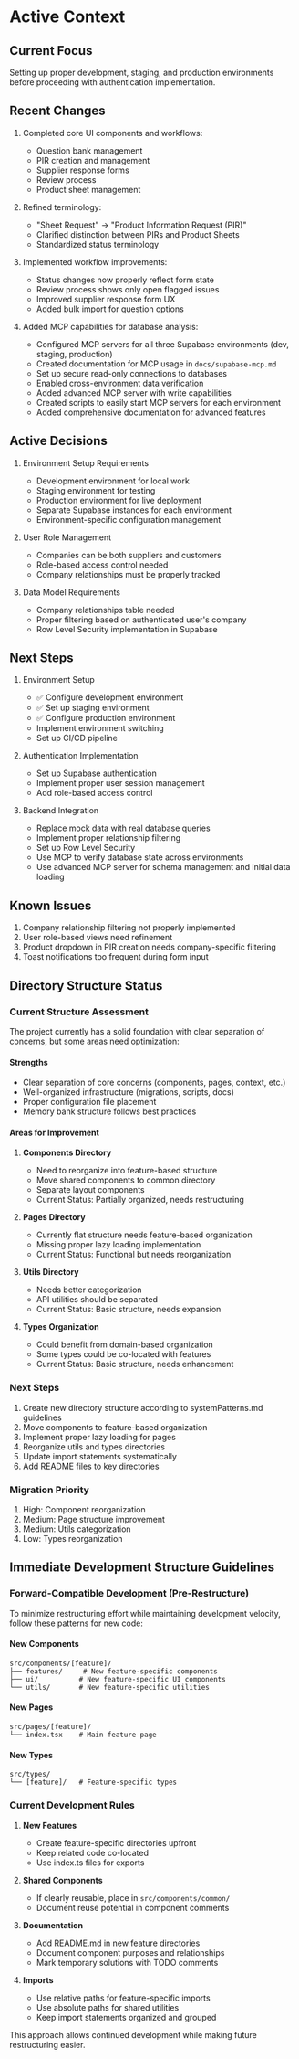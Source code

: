 # Active Context

## Current Focus
Setting up proper development, staging, and production environments before proceeding with authentication implementation.

## Recent Changes
1. Completed core UI components and workflows:
   - Question bank management
   - PIR creation and management
   - Supplier response forms
   - Review process
   - Product sheet management

2. Refined terminology:
   - "Sheet Request" → "Product Information Request (PIR)"
   - Clarified distinction between PIRs and Product Sheets
   - Standardized status terminology

3. Implemented workflow improvements:
   - Status changes now properly reflect form state
   - Review process shows only open flagged issues
   - Improved supplier response form UX
   - Added bulk import for question options

4. Added MCP capabilities for database analysis:
   - Configured MCP servers for all three Supabase environments (dev, staging, production)
   - Created documentation for MCP usage in `docs/supabase-mcp.md`
   - Set up secure read-only connections to databases
   - Enabled cross-environment data verification
   - Added advanced MCP server with write capabilities
   - Created scripts to easily start MCP servers for each environment
   - Added comprehensive documentation for advanced features

## Active Decisions
1. Environment Setup Requirements
   - Development environment for local work
   - Staging environment for testing
   - Production environment for live deployment
   - Separate Supabase instances for each environment
   - Environment-specific configuration management

2. User Role Management
   - Companies can be both suppliers and customers
   - Role-based access control needed
   - Company relationships must be properly tracked

3. Data Model Requirements
   - Company relationships table needed
   - Proper filtering based on authenticated user's company
   - Row Level Security implementation in Supabase

## Next Steps
1. Environment Setup
   - ✅ Configure development environment
   - ✅ Set up staging environment
   - ✅ Configure production environment
   - Implement environment switching
   - Set up CI/CD pipeline

2. Authentication Implementation
   - Set up Supabase authentication
   - Implement proper user session management
   - Add role-based access control

3. Backend Integration
   - Replace mock data with real database queries
   - Implement proper relationship filtering
   - Set up Row Level Security
   - Use MCP to verify database state across environments
   - Use advanced MCP server for schema management and initial data loading

## Known Issues
1. Company relationship filtering not properly implemented
2. User role-based views need refinement
3. Product dropdown in PIR creation needs company-specific filtering
4. Toast notifications too frequent during form input

## Directory Structure Status

### Current Structure Assessment
The project currently has a solid foundation with clear separation of concerns, but some areas need optimization:

#### Strengths
- Clear separation of core concerns (components, pages, context, etc.)
- Well-organized infrastructure (migrations, scripts, docs)
- Proper configuration file placement
- Memory bank structure follows best practices

#### Areas for Improvement
1. **Components Directory**
   - Need to reorganize into feature-based structure
   - Move shared components to common directory
   - Separate layout components
   - Current Status: Partially organized, needs restructuring

2. **Pages Directory**
   - Currently flat structure needs feature-based organization
   - Missing proper lazy loading implementation
   - Current Status: Functional but needs reorganization

3. **Utils Directory**
   - Needs better categorization
   - API utilities should be separated
   - Current Status: Basic structure, needs expansion

4. **Types Organization**
   - Could benefit from domain-based organization
   - Some types could be co-located with features
   - Current Status: Basic structure, needs enhancement

### Next Steps
1. Create new directory structure according to systemPatterns.md guidelines
2. Move components to feature-based organization
3. Implement proper lazy loading for pages
4. Reorganize utils and types directories
5. Update import statements systematically
6. Add README files to key directories

### Migration Priority
1. High: Component reorganization
2. Medium: Page structure improvement
3. Medium: Utils categorization
4. Low: Types reorganization

## Immediate Development Structure Guidelines

### Forward-Compatible Development (Pre-Restructure)
To minimize restructuring effort while maintaining development velocity, follow these patterns for new code:

#### New Components
```
src/components/[feature]/
├── features/     # New feature-specific components
├── ui/          # New feature-specific UI components
└── utils/       # New feature-specific utilities
```

#### New Pages
```
src/pages/[feature]/
└── index.tsx    # Main feature page
```

#### New Types
```
src/types/
└── [feature]/   # Feature-specific types
```

### Current Development Rules
1. **New Features**
   - Create feature-specific directories upfront
   - Keep related code co-located
   - Use index.ts files for exports

2. **Shared Components**
   - If clearly reusable, place in `src/components/common/`
   - Document reuse potential in component comments

3. **Documentation**
   - Add README.md in new feature directories
   - Document component purposes and relationships
   - Mark temporary solutions with TODO comments

4. **Imports**
   - Use relative paths for feature-specific imports
   - Use absolute paths for shared utilities
   - Keep import statements organized and grouped

This approach allows continued development while making future restructuring easier. 